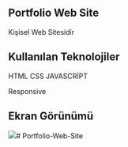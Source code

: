 ## Portfolio Web Site

Kişisel Web Sitesidir

## Kullanılan Teknolojiler


HTML CSS JAVASCRİPT 

Responsive

## Ekran Görünümü

![](ekran.gif)# Portfolio-Web-Site
